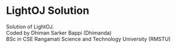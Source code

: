# LightOJ Solution  <br>
Solution of LightOJ. </br> 
Coded by  Dhiman Sarker Bappi (Dhimanda)  </br>
BSc in CSE 
Rangamati Science and Technology University (RMSTU)
